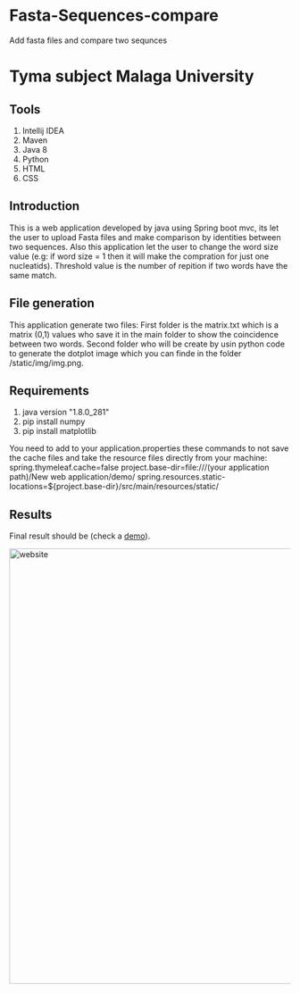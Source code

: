 # Fasta-Sequences-compare
Add fasta files and compare two sequnces 

# Tyma subject Malaga University

## Tools
<ol>
<li>Intellij IDEA</li>
<li>Maven</li>
<li>Java 8</li>
<li>Python</li>
<li>HTML</li>
<li>CSS</li>
</ol>

## Introduction
This is a web application developed by java using Spring boot mvc, its let the user to upload Fasta files and make comparison by identities between two sequences.
Also this application let the user to change the word size value (e.g: if word size = 1 then it will make the compration for just one nucleatids).
Threshold value is the number of repition if two words have the same match.

## File generation

This application generate two files: 
First folder is the matrix.txt which is a matrix (0,1) values who save it in the main folder to show the coincidence between two words.
Second folder who will be create by usin python code to generate the dotplot image which you can finde in the folder /static/img/img.png.

## Requirements
<ol>
<li>java version "1.8.0_281"</li>
<li>pip install numpy</li>
<li>pip install matplotlib</li>
</ol>
You need to add to your application.properties these commands to not save the cache files and take the resource files directly from your machine:
spring.thymeleaf.cache=false
project.base-dir=file:///(your application path)/New web application/demo/
spring.resources.static-locations=${project.base-dir}/src/main/resources/static/

## Results
Final result should be (check a [demo]).

<img width="780" alt="website" src="https://user-images.githubusercontent.com/49337666/111064837-a14ca080-84b6-11eb-9a59-aec8b486a3db.PNG">



 [demo]: <https://frozen-brushlands-86690.herokuapp.com/>

